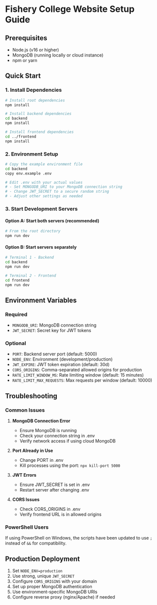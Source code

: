 # Fishery College Website Setup Guide

## Prerequisites
- Node.js (v16 or higher)
- MongoDB (running locally or cloud instance)
- npm or yarn

## Quick Start

### 1. Install Dependencies
```bash
# Install root dependencies
npm install

# Install backend dependencies
cd backend
npm install

# Install frontend dependencies
cd ../frontend
npm install
```

### 2. Environment Setup
```bash
# Copy the example environment file
cd backend
copy env.example .env

# Edit .env with your actual values
# - Set MONGODB_URI to your MongoDB connection string
# - Change JWT_SECRET to a secure random string
# - Adjust other settings as needed
```

### 3. Start Development Servers

#### Option A: Start both servers (recommended)
```bash
# From the root directory
npm run dev
```

#### Option B: Start servers separately
```bash
# Terminal 1 - Backend
cd backend
npm run dev

# Terminal 2 - Frontend  
cd frontend
npm run dev
```

## Environment Variables

### Required
- `MONGODB_URI`: MongoDB connection string
- `JWT_SECRET`: Secret key for JWT tokens

### Optional
- `PORT`: Backend server port (default: 5000)
- `NODE_ENV`: Environment (development/production)
- `JWT_EXPIRE`: JWT token expiration (default: 30d)
- `CORS_ORIGINS`: Comma-separated allowed origins for production
- `RATE_LIMIT_WINDOW_MS`: Rate limiting window (default: 15 minutes)
- `RATE_LIMIT_MAX_REQUESTS`: Max requests per window (default: 10000)

## Troubleshooting

### Common Issues

1. **MongoDB Connection Error**
   - Ensure MongoDB is running
   - Check your connection string in .env
   - Verify network access if using cloud MongoDB

2. **Port Already in Use**
   - Change PORT in .env
   - Kill processes using the port: `npx kill-port 5000`

3. **JWT Errors**
   - Ensure JWT_SECRET is set in .env
   - Restart server after changing .env

4. **CORS Issues**
   - Check CORS_ORIGINS in .env
   - Verify frontend URL is in allowed origins

### PowerShell Users
If using PowerShell on Windows, the scripts have been updated to use `;` instead of `&&` for compatibility.

## Production Deployment

1. Set `NODE_ENV=production`
2. Use strong, unique `JWT_SECRET`
3. Configure `CORS_ORIGINS` with your domain
4. Set up proper MongoDB authentication
5. Use environment-specific MongoDB URIs
6. Configure reverse proxy (nginx/Apache) if needed 